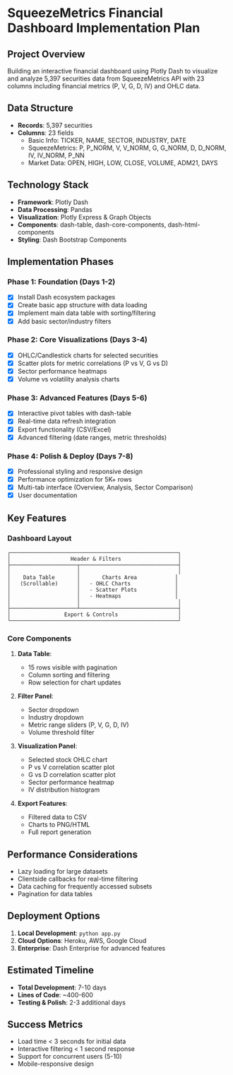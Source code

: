 # SqueezeMetrics Financial Dashboard Implementation Plan

## Project Overview
Building an interactive financial dashboard using Plotly Dash to visualize and analyze 5,397 securities data from SqueezeMetrics API with 23 columns including financial metrics (P, V, G, D, IV) and OHLC data.

## Data Structure
- **Records**: 5,397 securities
- **Columns**: 23 fields
  - Basic Info: TICKER, NAME, SECTOR, INDUSTRY, DATE
  - SqueezeMetrics: P, P_NORM, V, V_NORM, G, G_NORM, D, D_NORM, IV, IV_NORM, P_NN
  - Market Data: OPEN, HIGH, LOW, CLOSE, VOLUME, ADM21, DAYS

## Technology Stack
- **Framework**: Plotly Dash
- **Data Processing**: Pandas
- **Visualization**: Plotly Express & Graph Objects
- **Components**: dash-table, dash-core-components, dash-html-components
- **Styling**: Dash Bootstrap Components

## Implementation Phases

### Phase 1: Foundation (Days 1-2)
- [x] Install Dash ecosystem packages
- [x] Create basic app structure with data loading
- [x] Implement main data table with sorting/filtering
- [x] Add basic sector/industry filters

### Phase 2: Core Visualizations (Days 3-4)
- [x] OHLC/Candlestick charts for selected securities
- [x] Scatter plots for metric correlations (P vs V, G vs D)
- [x] Sector performance heatmaps
- [x] Volume vs volatility analysis charts

### Phase 3: Advanced Features (Days 5-6)
- [x] Interactive pivot tables with dash-table
- [x] Real-time data refresh integration
- [x] Export functionality (CSV/Excel)
- [x] Advanced filtering (date ranges, metric thresholds)

### Phase 4: Polish & Deploy (Days 7-8)
- [x] Professional styling and responsive design
- [x] Performance optimization for 5K+ rows
- [x] Multi-tab interface (Overview, Analysis, Sector Comparison)
- [x] User documentation

## Key Features

### Dashboard Layout
```
┌─────────────────────────────────────────────────────┐
│                   Header & Filters                  │
├─────────────────────┬───────────────────────────────┤
│                     │                               │
│    Data Table       │       Charts Area            │
│   (Scrollable)      │   - OHLC Charts              │
│                     │   - Scatter Plots            │
│                     │   - Heatmaps                 │
│                     │                               │
├─────────────────────┴───────────────────────────────┤
│                 Export & Controls                   │
└─────────────────────────────────────────────────────┘
```

### Core Components
1. **Data Table**: 
   - 15 rows visible with pagination
   - Column sorting and filtering
   - Row selection for chart updates

2. **Filter Panel**:
   - Sector dropdown
   - Industry dropdown  
   - Metric range sliders (P, V, G, D, IV)
   - Volume threshold filter

3. **Visualization Panel**:
   - Selected stock OHLC chart
   - P vs V correlation scatter plot
   - G vs D correlation scatter plot
   - Sector performance heatmap
   - IV distribution histogram

4. **Export Features**:
   - Filtered data to CSV
   - Charts to PNG/HTML
   - Full report generation

## Performance Considerations
- Lazy loading for large datasets
- Clientside callbacks for real-time filtering
- Data caching for frequently accessed subsets
- Pagination for data tables

## Deployment Options
1. **Local Development**: `python app.py`
2. **Cloud Options**: Heroku, AWS, Google Cloud
3. **Enterprise**: Dash Enterprise for advanced features

## Estimated Timeline
- **Total Development**: 7-10 days
- **Lines of Code**: ~400-600
- **Testing & Polish**: 2-3 additional days

## Success Metrics
- Load time < 3 seconds for initial data
- Interactive filtering < 1 second response
- Support for concurrent users (5-10)
- Mobile-responsive design